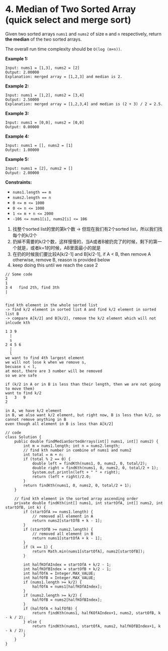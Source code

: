 # 4. Median of Two Sorted Array (quick select and merge sort)



Given two sorted arrays `nums1` and `nums2` of size `m` and `n` respectively, return **the median** of the two sorted arrays.

The overall run time complexity should be `O(log (m+n))`.

&#x20;

**Example 1:**

```
Input: nums1 = [1,3], nums2 = [2]
Output: 2.00000
Explanation: merged array = [1,2,3] and median is 2.
```

**Example 2:**

```
Input: nums1 = [1,2], nums2 = [3,4]
Output: 2.50000
Explanation: merged array = [1,2,3,4] and median is (2 + 3) / 2 = 2.5.
```

**Example 3:**

```
Input: nums1 = [0,0], nums2 = [0,0]
Output: 0.00000
```

**Example 4:**

```
Input: nums1 = [], nums2 = [1]
Output: 1.00000
```

**Example 5:**

```
Input: nums1 = [2], nums2 = []
Output: 2.00000
```

&#x20;

**Constraints:**

* `nums1.length == m`
* `nums2.length == n`
* `0 <= m <= 1000`
* `0 <= n <= 1000`
* `1 <= m + n <= 2000`
* `-106 <= nums1[i], nums2[i] <= 106`

1. 找整个sorted list的里的第k个数 -> 但现在我们有2个sorted list，所以我们找每个的k/2个
2. 扔掉不需要的k/2个数，这样慢慢的，当A或者B被扔完了的时候，剩下的第一个就是，或者k=1的时候，AB里面最小的就是
3. 在扔的时候我们要比较A\[k/2-1] and B\[k/2-1], if A < B, then remove A otherwise, remove B, reason is provided below
4. keep doing this until we reach the case 2

```
// Some code
2
1
3 4   find 2th, find 3th
|


find kth element in the whole sorted list
-> find k/2 element in sorted list A and find k/2 element in sorted list B
-> compare A[k/2] and B[k/2], remove the k/2 element which will not inlcude kth

1 3 9
  |
  s
2 4 5 6 
  |
  l
we want to find 4th largest element 
we will not lose k when we remove s, 
becuase s < l, 
at most, there are 3 number will be removed 
so we are safe

if (k/2 in A or in B is less than their length, then we are not going to move them)
want to find k/2 
1   3   9
2

in A, we have k/2 element
in B, we also want k/2 element, but right now, B is less than k/2, so cannot remove anything in B
even though all element in B is less than A[k/2]

// code
class Solution {
    public double findMedianSortedArrays(int[] nums1, int[] nums2) {
        int m = nums1.length; int n = nums2.length;
        // find kth number in combine of nums1 and nums2
        int total = m + n;
        if (total % 2 == 0) {
            double left = findKth(nums1, 0, nums2, 0, total/2);
            double right = findKth(nums1, 0, nums2, 0, total/2 + 1);
            System.out.println(left + " " + right);
            return (left + right)/2.0;
        } 
        return findKth(nums1, 0, nums2, 0, total/2 + 1); 
    }
    
    // find kth element in the sorted array ascending order
    private double findKth(int[] nums1, int startOfA, int[] nums2, int startOfB, int k) {
        if (startOfA >= nums1.length) {
            // removed all element in A
            return nums2[startOfB + k - 1];
        }
        if (startOfB >= nums2.length) {
            // removed all element in B
            return nums1[startOfA + k - 1];
        }
        if (k == 1) {
            return Math.min(nums1[startOfA], nums2[startOfB]);
        }
        
        int halfKOfAIndex = startOfA + k/2 - 1;
        int halfKOfBIndex = startOfB + k/2 - 1;
        int halfOfA = Integer.MAX_VALUE;
        int halfOfB = Integer.MAX_VALUE;
        if (nums1.length >= k/2) {
            halfOfA = nums1[halfKOfAIndex];
        }
        if (nums2.length >= k/2) {
            halfOfB = nums2[halfKOfBIndex];
        }
        if (halfOfA < halfOfB) {
            return findKth(nums1, halfKOfAIndex+1, nums2, startOfB, k - k / 2);
        } else {
            return findKth(nums1, startOfA, nums2, halfKOfBIndex+1, k - k / 2);
        }
    } 
}
```
